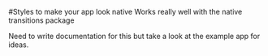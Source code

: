 #Styles to make your app look native
Works really well with the native transitions package

Need to write documentation for this but take a look at the example app for ideas.
